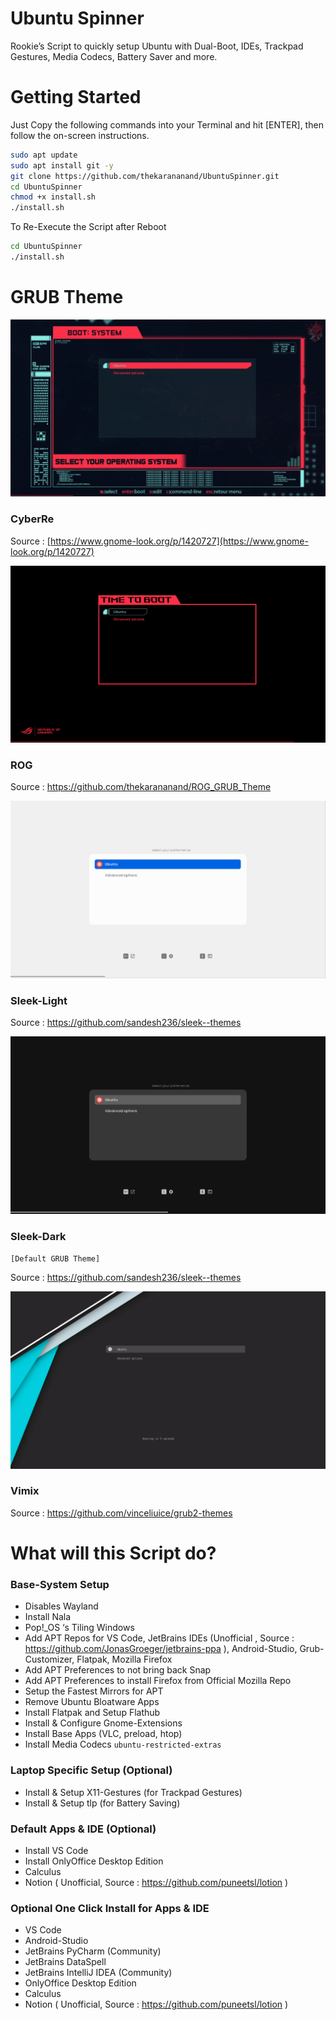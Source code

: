 # Ubuntu Spinner

Rookie’s Script to quickly setup Ubuntu with Dual-Boot, IDEs, Trackpad Gestures, Media Codecs, Battery Saver and more.

# Getting Started

Just Copy the following commands into your Terminal and hit [ENTER], then follow the on-screen instructions.

```bash
sudo apt update
sudo apt install git -y
git clone https://github.com/thekarananand/UbuntuSpinner.git
cd UbuntuSpinner
chmod +x install.sh
./install.sh
```

To Re-Execute the Script after Reboot

```bash
cd UbuntuSpinner
./install.sh
```

# GRUB Theme

![CyberRe.png](images/CyberRe.png)

### CyberRe

Source : [https://www.gnome-look.org/p/1420727](https://www.gnome-look.org/p/1420727)

![ROG.png](images/ROG.png)

### ROG

Source : https://github.com/thekarananand/ROG_GRUB_Theme

![Sleek-Light.png](images/Sleek-Light.png)

### Sleek-Light

Source : https://github.com/sandesh236/sleek--themes

![Sleek-Dark.png](images/Sleek-Dark.png)

### Sleek-Dark

`[Default GRUB Theme]`

Source : https://github.com/sandesh236/sleek--themes

![Vimix.png](images/Vimix.png)

### Vimix

Source :  https://github.com/vinceliuice/grub2-themes


# What will this Script do?

### Base-System Setup

- Disables Wayland
- Install Nala
- Pop!_OS ‘s Tiling Windows
- Add APT Repos for VS Code, JetBrains IDEs (Unofficial , Source : https://github.com/JonasGroeger/jetbrains-ppa ), Android-Studio, Grub-Customizer, Flatpak, Mozilla Firefox
- Add APT Preferences to not bring back Snap
- Add APT Preferences to install Firefox from Official Mozilla Repo
- Setup the Fastest Mirrors for APT
- Remove Ubuntu Bloatware Apps
- Install Flatpak and Setup Flathub
- Install & Configure Gnome-Extensions
- Install Base Apps (VLC, preload, htop)
- Install Media Codecs `ubuntu-restricted-extras`

### Laptop Specific Setup (Optional)

- Install & Setup X11-Gestures (for Trackpad Gestures)
- Install & Setup tlp (for Battery Saving)

### Default Apps & IDE (Optional)

- Install VS Code
- Install OnlyOffice Desktop Edition
- Calculus
- Notion ( Unofficial, Source : https://github.com/puneetsl/lotion )

### Optional One Click Install for Apps & IDE

- VS Code
- Android-Studio
- JetBrains PyCharm (Community)
- JetBrains DataSpell
- JetBrains IntelliJ IDEA (Community)
- OnlyOffice Desktop Edition
- Calculus
- Notion ( Unofficial, Source : https://github.com/puneetsl/lotion )
